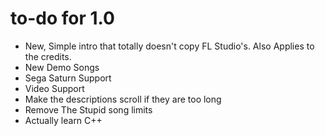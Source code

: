 # to-do for 1.0


- New, Simple intro that totally doesn't copy FL Studio's. Also Applies to the credits.
- New Demo Songs
- Sega Saturn Support
- Video Support
- Make the descriptions scroll if they are too long
- Remove The Stupid song limits
- Actually learn C++
